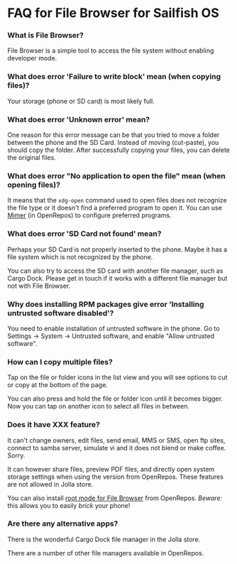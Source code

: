 <!--
SPDX-FileCopyrightText: 2013-2015 Kari Pihkala
SPDX-FileCopyrightText: 2018 Kari Pihkala
SPDX-FileCopyrightText: 2020-2021 Mirian Margiani

SPDX-License-Identifier: GFDL-1.3-or-later
-->

# FAQ for File Browser for Sailfish OS

### What is File Browser?

File Browser is a simple tool to access the file system without enabling
developer mode.

### What does error 'Failure to write block' mean (when copying files)?

Your storage (phone or SD card) is most likely full.

### What does error 'Unknown error' mean?

One reason for this error message can be that you tried to move a folder between
the phone and the SD Card. Instead of moving (cut-paste), you should copy the
folder. After successfully copying your files, you can delete the original files.

### What does error "No application to open the file" mean (when opening files)?

It means that the `xdg-open` command used to open files does not recognize
the file type or it doesn't find a preferred program to open it. You can use
[Mimer](https://openrepos.net/content/llelectronics/mimer) (in OpenRepos) to
configure preferred programs.

### What does error 'SD Card not found' mean?

Perhaps your SD Card is not properly inserted to the phone. Maybe it has a
file system which is not recognized by the phone.

You can also try to access the SD card with another file manager, such as
Cargo Dock. Please get in touch if it works with a different file manager but
not with File Browser.

### Why does installing RPM packages give error 'Installing untrusted software disabled'?

You need to enable installation of untrusted software in the phone. Go to
Settings -> System -> Untrusted software, and enable "Allow untrusted software".

### How can I copy multiple files?

Tap on the file or folder icons in the list view and you will see options to cut
or copy at the bottom of the page.

You can also press and hold the file or folder icon until it becomes bigger.
Now you can tap on another icon to select all files in between.

### Does it have XXX feature?

It can't change owners, edit files, send email, MMS or SMS, open ftp sites,
connect to samba server, simulate vi and it does not blend or make coffee.
Sorry.

It can however share files, preview PDF files, and directly open system storage
settings when using the version from OpenRepos. These features are not allowed
in Jolla store.

You can also install
[root mode for File Browser](https://openrepos.net/content/ichthyosaurus/root-mode-file-browser-v2)
from OpenRepos. *Beware:* this allows you to easily *brick* your phone!

### Are there any alternative apps?

There is the wonderful Cargo Dock file manager in the Jolla store.

There are a number of other file managers available in OpenRepos.
